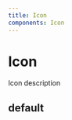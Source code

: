 ```yaml
---
title: Icon
components: Icon
---
```


# Icon

<p class="description">Icon description</p>

## default

<IconTemplate />
